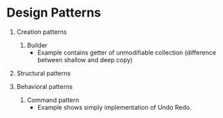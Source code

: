 # Design Patterns

1. Creation patterns
   1. Builder
      * Example contains getter of unmodifiable collection (difference between shallow and deep copy)
    
1. Structural patterns
   
1. Behavioral patterns
   1. Command pattern
       * Example shows simply implementation of Undo Redo.
